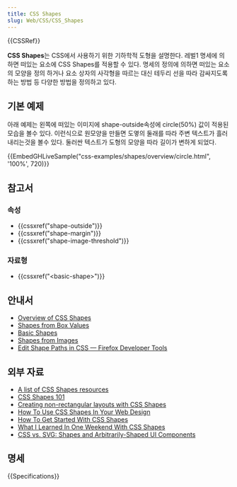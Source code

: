 ```yaml
---
title: CSS Shapes
slug: Web/CSS/CSS_Shapes
---
```


{{CSSRef}}

**CSS Shapes**는 CSS에서 사용하기 위한 기하학적 도형을 설명한다. 레벌1 명세에 의하면 떠있는 요소에 CSS Shapes를 적용할 수 있다. 명세의 정의에 의하면 떠있는 요소의 모양을 정의 하거나 요소 상자의 사각형을 따르는 대신 테두리 선을 따라 감싸지도록 하는 방법 등 다양한 방법을 정의하고 있다.

## 기본 예제

아래 예제는 왼쪽에 떠있는 이미지에 shape-outside속성에 circle(50%) 값이 적용된 모습을 볼수 있다. 이런식으로 원모양을 만들면 도옇의 둘래를 따라 주변 텍스트가 흘러내리는것을 볼수 있다. 둘러싼 텍스트가 도형의 모양을 따라 길이가 변하게 되었다.

{{EmbedGHLiveSample("css-examples/shapes/overview/circle.html", '100%', 720)}}

## 참고서

### 속성

- {{cssxref("shape-outside")}}
- {{cssxref("shape-margin")}}
- {{cssxref("shape-image-threshold")}}

### 자료형

- {{cssxref("&lt;basic-shape&gt;")}}

## 안내서

- [Overview of CSS Shapes](/ko/docs/Web/CSS/CSS_Shapes/Overview_of_CSS_Shapes)
- [Shapes from Box Values](/ko/docs/Web/CSS/CSS_Shapes/Shapes_From_Box_Values)
- [Basic Shapes](/ko/docs/Web/CSS/CSS_Shapes/Basic_Shapes)
- [Shapes from Images](/ko/docs/Web/CSS/CSS_Shapes/Shapes_From_Images)
- [Edit Shape Paths in CSS — Firefox Developer Tools](/ko/docs/Tools/Page_Inspector/How_to/Edit_CSS_shapes)

## 외부 자료

- [A list of CSS Shapes resources](https://codepen.io/KristopherVanSant/post/css-shapes-resources)
- [CSS Shapes 101](https://alistapart.com/article/css-shapes-101)
- [Creating non-rectangular layouts with CSS Shapes](https://www.sarasoueidan.com/blog/css-shapes/)
- [How To Use CSS Shapes In Your Web Design](https://webdesign.tutsplus.com/tutorials/how-to-use-css-shapes-in-your-web-design--cms-27498)
- [How To Get Started With CSS Shapes](https://www.webdesignerdepot.com/2015/03/how-to-get-started-with-css-shapes/)
- [What I Learned In One Weekend With CSS Shapes](https://medium.com/@MHarreither/what-i-learned-in-one-weekend-with-css-shapes-66ae9be69cc5)
- [CSS vs. SVG: Shapes and Arbitrarily-Shaped UI Components](https://theblog.adobe.com/css-vs-svg-shapes-and-arbitrarily-shaped-ui-components/)

## 명세

{{Specifications}}
